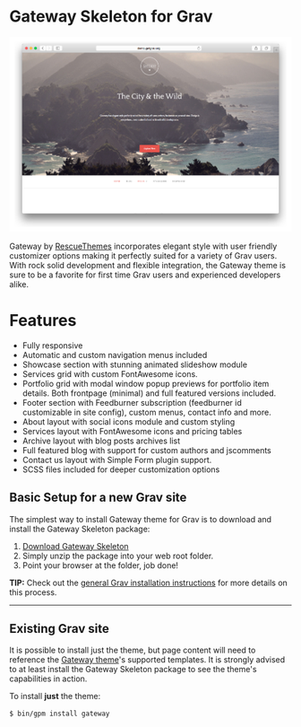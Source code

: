 # Gateway Skeleton for Grav

![Gateway](assets/readme_1.png)

Gateway by [RescueThemes](https://rescuethemes.com/) incorporates elegant style with user friendly customizer options making it perfectly suited for a variety of Grav users. With rock solid development and flexible integration, the Gateway theme is sure to be a favorite for first time Grav users and experienced developers alike.

# Features

* Fully responsive
* Automatic and custom navigation menus included
* Showcase section with stunning animated slideshow module
* Services grid with custom FontAwesome icons.
* Portfolio grid with modal window popup previews for portfolio item details. Both frontpage (minimal) and full featured versions included.
* Footer section with Feedburner subscription (feedburner id customizable in site config), custom menus, contact info and more.
* About layout with social icons module and custom styling
* Services layout with FontAwesome icons and pricing tables
* Archive layout with blog posts archives list
* Full featured blog with support for custom authors and jscomments
* Contact us layout with Simple Form plugin support.
* SCSS files included for deeper customization options

## Basic Setup for a new Grav site

The simplest way to install Gateway theme for Grav is to download and install the Gateway Skeleton package:

1. [Download Gateway Skeleton](http://getgrav.org/downloads/skeletons#extras)
2. Simply unzip the package into your web root folder.
3. Point your browser at the folder, job done!

**TIP:** Check out the [general Grav installation instructions](http://learn.getgrav.org/basics/installation) for more details on this process.

---

## Existing Grav site

It is possible to install just the theme, but page content will need to reference the [Gateway theme](https://github.com/getgrav/grav-theme-gateway)'s supported templates.  It is strongly advised to at least install the Gateway Skeleton package to see the theme's capabilities in action.

To install  **just** the theme:

```
$ bin/gpm install gateway
```
